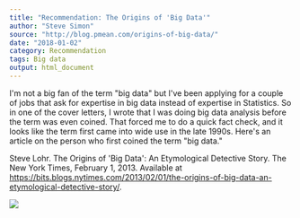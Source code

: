 ```yaml
---
title: "Recommendation: The Origins of 'Big Data'"
author: "Steve Simon"
source: "http://blog.pmean.com/origins-of-big-data/"
date: "2018-01-02"
category: Recommendation
tags: Big data
output: html_document
---
```


I'm not a big fan of the term "big data" but I've been applying for a
couple of jobs that ask for expertise in big data instead of expertise
in Statistics. So in one of the cover letters, I wrote that I was doing
big data analysis before the term was even coined. That forced me to do
a quick fact check, and it looks like the term first came into wide use
in the late 1990s. Here's an article on the person who first coined the
term "big data."

<!---More--->

Steve Lohr. The Origins of 'Big Data': An Etymological Detective Story.
The New York Times, February 1, 2013. Available at
<https://bits.blogs.nytimes.com/2013/02/01/the-origins-of-big-data-an-etymological-detective-story/>.

![](http://www.pmean.com/images/images/18/origins-of-big-data01.png)




